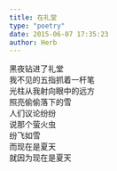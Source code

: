 ```yaml
---  
title: 在礼堂  
type: "poetry"  
date: 2015-06-07 17:35:23  
author: Herb  
---  
```

黑夜钻进了礼堂  
我不见的五指抓着一杆笔  
光柱从我射向眼中的远方  
照亮偷偷落下的雪  
人们议论纷纷  
说那个萤火虫  
纷飞如雪  
而现在是夏天  
就因为现在是夏天